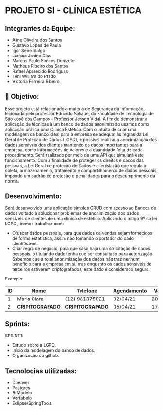 # PROJETO SI - CLÍNICA ESTÉTICA


## **Integrantes da Equipe:**


- Aline Oliveira dos Santos
- Gustavo Lopes de Paula
- Igor Sene Idalgo
- Larissa Janine Dias
- Marcos Paulo Simoes Donizete
- Matheus Ribeiro dos Santos
- Rafael Aparecido Rodrigues
- Toni William do Prado
- Victoria Ferreira Ribeiro


## :dart: **Objetivo:**


Esse projeto está relacionado a matéria de Segurança da Informação, lecionada pelo professor Eduardo Sakaue, da Faculdade de Tecnologia de São José dos Campos - Professor Jessen Vidal.
A fim de demonstrar a aplicação de técnicas à um banco de dados anonimizado usamos como aplicação prática uma Clínica Estética. Com o intuito de criar uma modelagem de banco ideal para a empresa se adequar às regras da Lei Geral de Proteção de Dados (LGPD), é possível realizar a anonimização dos dados sensíveis dos clientes mantendo os dados importantes para a empresa, como informações de valores e a quantidade feita de cada procedimento. Será realizado por meio de uma API que simulará este funcionamento.
Com a finalidade de proteger os direitos e dados das pessoas, a Lei Geral de proteção de Dados é a legislação que regula a coleta, armazenamento, tratamento e compartilhamento de dados pessoais, impondo um padrão de proteção e penalidades para o descumprimento da norma. 


## **Desenvolvimento:**

Será desenvolvido uma aplicação simples CRUD com acesso ao Bancos de dados voltado à solucionar problemas de anonimização dos dados sensíveis de clientes de uma clínica de estética.
Aplicando o artigo 9º da lei LGPD , iremos trabalhar com:
- Ofuscar dados pessoais, para que dados de vendas sejam fornecidos de forma estatística, assim não tornando o portador do dado identificável.
- Criar regra de negócio, para que caso haja uma solicitação de dados pessoais, o titular do dado tenha que ser consultado para autorização.
Sabemos que a total anonimização dos dados não traz nenhum benefício para a empresa em si, mas enquanto os dados sensíveis de terceiros estiverem criptografados, este dado é considerado seguro.

Exemplo:

|  ID  |  Nome            |   Telefone           |  Agendamento  |  Valor  |
| ---- | ---------------- | -------------------- | ------------- | ------- |
|  1   |  Maria Clara     |   (12) 981375021     |    02/04/21   | 200,00  |  
|  2   |**CRIPITOGRAFADO**|   **CRIPITOGRAFADO** |  05/04/21     | 170,00  |  


## **Sprints:**

SPRINT1:
- Estudo sobre a LGPD.
- Início da modelagem do banco de dados.
- Organização do github. 


## **Tecnologias utilizadas:**
- Dbeaver
- Postgres
- BrModelo
- Vertabelo
- Eclipse/SpringTools




